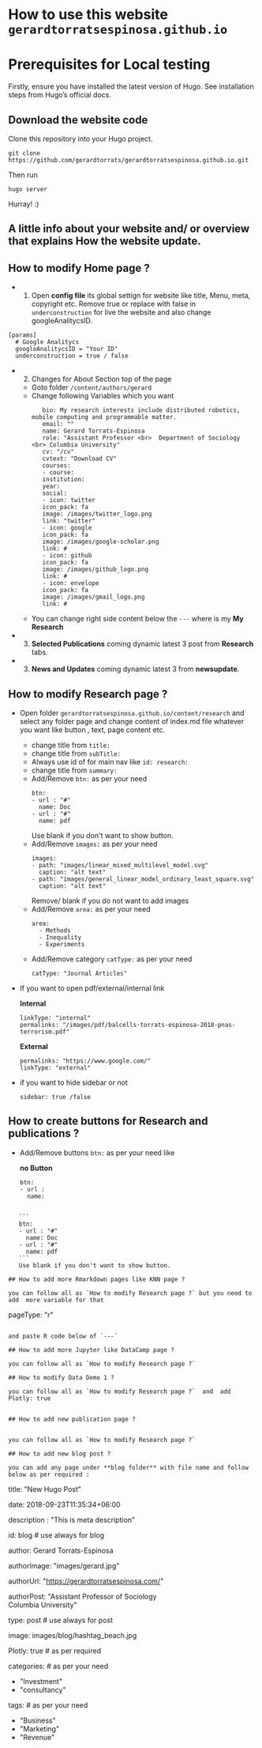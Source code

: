 # How to use this website  `gerardtorratsespinosa.github.io`


# Prerequisites for Local testing

Firstly, ensure you have installed the latest  version of Hugo. See installation steps from Hugo’s official docs.

## Download  the website code 

Clone this repository into your Hugo project.

```
git clone https://github.com/gerardtorrats/gerardtorratsespinosa.github.io.git
```

Then run

```
hugo server

```

Hurray! :) 

## A little info about your website  and/ or overview that explains  **How** the website update.

##  How to modify Home page ?

- 1. Open **config file** its global settign for website like title, Menu,  meta,  copyright etc.  Remove  true or replace with false in ```underconstruction``` for live the website and also change googleAnalitycsID.
```
[params]
  # Google Analitycs
  googleAnalitycsID = "Your ID"
  underconstruction = true / false
```
- 2. Changes for About Section top of the page
   - Goto folder  `/content/authors/gerard`
   - Change following Variables which you want 
     ```
        bio: My research interests include distributed robotics, mobile computing and programmable matter.
        email: ""
        name: Gerard Torrats-Espinosa
        role: "Assistant Professor <br>  Department of Sociology <br> Columbia University"
        cv: "/cv"
        cvtext: "Download CV"
        courses:
        - course:
        institution: 
        year: 
        social:
        - icon: twitter
        icon_pack: fa
        image: /images/twitter_logo.png 
        link: "twitter"
        - icon: google
        icon_pack: fa
        image: /images/google-scholar.png 
        link: #
        - icon: github
        icon_pack: fa
        image: /images/github_logo.png 
        link: #
        - icon: envelope
        icon_pack: fa
        image: /images/gmail_logo.png 
        link: #
     ```
   - You can change right side content below the `---` where is my **My Research**
- 3. **Selected Publications** coming dynamic latest 3 post from  **Research** tabs.
- 3. **News and Updates** coming dynamic latest 3 from  **newsupdate**.



## How to modify Research page ?

- Open folder `gerardtorratsespinosa.github.io/content/research` and select any folder page and change content of index.md file whatever you want like button , text, page content etc.
  
  - change title from `title:`
  - change title from `subTitle:`
  - Always use id of for main nav like  `id: research:`
  - change title from `summary:`
  - Add/Remove `btn:` as per your need 
    ```    
    btn:
    - url : "#"
      name: Doc
    - url : "#"
      name: pdf  
    ```
    Use blank if you don't want to show button.
  - Add/Remove `images:` as per your need 
    ```    
    images:
    - path: "images/linear_mixed_multilevel_model.svg"
      caption: "alt text"
    - path: "images/general_linear_model_ordinary_least_square.svg"
      caption: "alt text"
    ```
    Remove/ blank if you do not want to add images
  - Add/Remove `area:` as per your need 
    ```    
    area:
      - Methods
      - Inequality
      - Experiments
    ```
  - Add/Remove category  `catType:` as per your need 
    ```    
    catType: "Journal Articles"
    ```

 -  If you want to open pdf/external/internal link
  
    **Internal**
    ```
    linkType: "internal"
    permalinks: "/images/pdf/balcells-torrats-espinosa-2018-pnas-terrorism.pdf"
    ```
    **External**
    ```
    permalinks: "https://www.google.com/"
    linkType: "external"
    ```
- if you want to hide sidebar or not
    ```    
    sidebar: true /false 
    ```

## How to create buttons for Research and publications ?
- Add/Remove buttons `btn:` as per your need like 
  
  **no Button**
  ```
  btn:
  - url : 
    name: 
 ```

    ```    
    btn:
    - url : "#"
      name: Doc
    - url : "#"
      name: pdf  
    ```
    Use blank if you don't want to show button.

## How to add more Rmarkdown pages like KNN page ?

you can follow all as `How to modify Research page ?` but you need to add  more variable for that  
 ```
 pageType: "r"
 ```

 and paste R code below of `---`

## How to add more Jupyter like DataCamp page ?

you can follow all as `How to modify Research page ?` 

## How to modify Data Demo 1 ?

you can follow all as `How to modify Research page ?`  and  add 
Plotly: true 


## How to add new publication page ?


you can follow all as `How to modify Research page ?` 

## How to add new blog post ?

you can add any page under **blog folder** with file name and follow below as per required : 

```
title: "New Hugo Post"

date: 2018-09-23T11:35:34+06:00 

description : "This is meta description"

id: blog # use always for blog

author: Gerard Torrats-Espinosa

authorImage: "images/gerard.jpg"

authorUrl: "https://gerardtorratsespinosa.com/"

authorPost: "Assistant Professor of Sociology <br> Columbia University"

type: post # use always for post

image: images/blog/hashtag_beach.jpg

Plotly: true # as per required 

categories:   # as per your need 
  - "Investment"
  - "consultancy"

tags:  # as per your need 
  - "Business"
  - "Marketing"
  - "Revenue"

```

